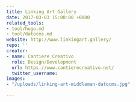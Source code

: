 ```yaml
---
title: Linking Art Gallery
date: 2017-03-03 15:00:00 +0000
related_tools:
- tool/hugo.md
- tool/datocms.md
website: http://www.linkingart.gallery/
repo: ''
creator:
- name: Cantiere Creativo
  role: Design/Development
  url: https://www.cantierecreativo.net/
  twitter_username: 
images:
- "/uploads/linking-art-middleman-datocms.jpg"

---
```

